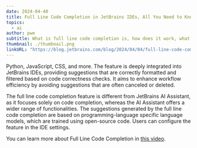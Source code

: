 ```yaml
---
date: 2024-04-40
title: Full Line Code Completion in JetBrains IDEs, All You Need to Know
topics:
  - ai
author: pwe
subtitle: What is full line code completion is, how does it work, what languages are supported, and how can you get started
thumbnail: ./thumbnail.png
linkURL: "https://blog.jetbrains.com/blog/2024/04/04/full-line-code-completion-in-jetbrains-ides-all-you-need-to-know/"
---
```


Python, JavaScript, CSS, and more. The feature is deeply integrated into JetBrains IDEs, providing suggestions that are correctly formatted and filtered based on code correctness checks. It aims to enhance workflow efficiency by avoiding suggestions that are often canceled or deleted.

The full line code completion feature is different from JetBrains AI Assistant, as it focuses solely on code completion, whereas the AI Assistant offers a wider range of functionalities. The suggestions generated by the full line code completion are based on programming-language specific language models, which are trained using open-source code. Users can configure the feature in the IDE settings.

You can learn more about Full Line Code Completion in [this video](https://youtu.be/DLBiJ5kYUFg).
